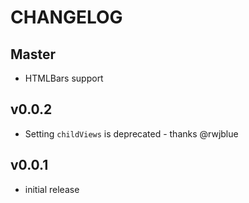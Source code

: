 # CHANGELOG

## Master

* HTMLBars support

## v0.0.2

* Setting `childViews` is deprecated - thanks @rwjblue

## v0.0.1

* initial release